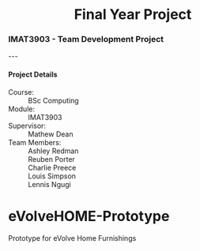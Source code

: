 <h1 style="text-align: center;">Final Year Project</h1>
<h3>IMAT3903 - Team Development Project</h3>
---
<h4>Project Details</h4>
<dl>
	<dt>Course:</dt>
		<dd>BSc Computing</dd>
	<dt>Module:</dt>
		<dd>IMAT3903</dd>
	<dt>Supervisor:</dt>
		<dd>Mathew Dean</dd>
	<dt>Team Members:</dt>
		<dd>Ashley Redman</dd>
		<dd>Reuben Porter</dd>
		<dd>Charlie Preece</dd>
		<dd>Louis Simpson</dd>
		<dd>Lennis Ngugi</dd>
</dl>


# eVolveHOME-Prototype
Prototype for eVolve Home Furnishings
